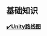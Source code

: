 
## 基础知识

[✔️**Unity路线图**](https://github.com/HushengStudent/myUnity/blob/main/Doc/Basics/road_map/road_map.md)
